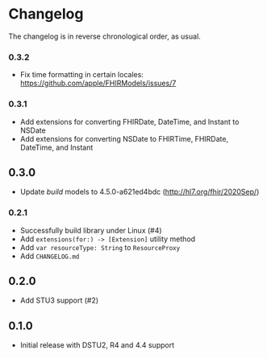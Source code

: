 Changelog
=========

The changelog is in reverse chronological order, as usual.

### 0.3.2

- Fix time formatting in certain locales: https://github.com/apple/FHIRModels/issues/7

### 0.3.1

- Add extensions for converting FHIRDate, DateTime, and Instant to NSDate
- Add extensions for converting NSDate to FHIRTime, FHIRDate, DateTime, and Instant

## 0.3.0

- Update _build_ models to 4.5.0-a621ed4bdc (http://hl7.org/fhir/2020Sep/)

### 0.2.1

- Successfully build library under Linux (#4)
- Add `extensions(for:) -> [Extension]` utility method
- Add `var resourceType: String` to `ResourceProxy`
- Add `CHANGELOG.md`

## 0.2.0

- Add STU3 support (#2)

## 0.1.0

- Initial release with DSTU2, R4 and 4.4 support
